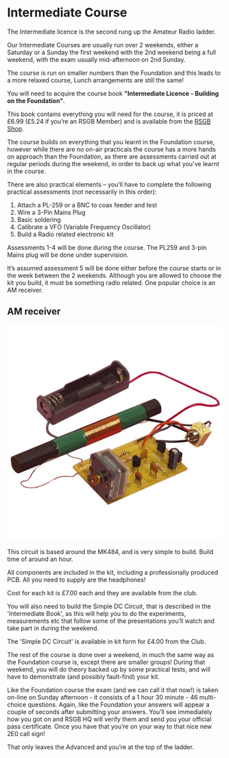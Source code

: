 # Intermediate Course

The Intermediate licence is the second rung up the Amateur Radio ladder.

Our Intermediate Courses are usually run over 2 weekends, either a Saturday or a Sunday the first weekend with the 2nd weekend being a full weekend, with the exam usually mid-afternoon on 2nd Sunday.

The course is run on smaller numbers than the Foundation and this leads to a more relaxed course, Lunch arrangements are still the same!

You will need to acquire the course book **"Intermediate Licence - Building on the Foundation"**.

This book contains everything you will need for the course, it is priced at £6.99 (£5.24 if you’re an RSGB Member) and is available from the [RSGB Shop](http://www.rsgbshop.org/acatalog/Online_Catalogue_Training_19.html).

The course builds on everything that you learnt in the Foundation course, however while there are no on-air practicals the course has a more hands on approach than the Foundation, as there are assessments carried out at regular periods during the weekend, in order to back up what you've learnt in the course.

There are also practical elements – you’ll have to complete the following practical assessments (not necessarily in this order):

1. Attach a PL-259 or a BNC to coax feeder and test
2. Wire a 3-Pin Mains Plug
3. Basic soldering
4. Calibrate a VFO (Variable Frequency Oscillator)
5. Build a Radio related electronic kit

Assessments 1-4 will be done during the course. The PL259 and 3-pin Mains plug will be done under supervision.

It’s assumed assessment 5 will be done either before the course starts or in the week between the 2 weekends. Although you are allowed to choose the kit you build, it must be something radio related. One popular choice is an AM receiver.

## AM receiver

![AM receiver kit](images/AM_receiver_kit.jpg)

This circuit is based around the MK484, and is very simple to build. Build time of around an hour.

All components are included in the kit, including a professionally produced PCB. All you need to supply are the headphones!

Cost for each kit is £7.00 each and they are available from the club.

You will also need to build the Simple DC Circuit, that is described in the 'Intermediate Book', as this will help you to do the experiments, measurements etc that follow some of the presentations you’ll watch and take part in  during the weekend.

The 'Simple DC Circuit' is available in kit form for £4.00 from the Club.

The rest of the course is done over a weekend, in much the same way as the Foundation course is, except there are smaller groups! During that weekend, you will do theory backed up by some practical tests, and will have to demonstrate (and possibly fault-find) your kit.

Like the Foundation course the exam (and we can call it that now!) is taken on-line on Sunday afternoon - it consists of a 1 hour 30 minute - 46 multi-choice questions. Again, like the Foundation your answers will appear a couple of seconds after submitting your answers. You’ll see immediately how you got on and RSGB HQ will verify them and send you your official pass certificate. Once you have that you’re on your way to that nice new 2E0 call sign!

That only leaves the Advanced and you’re at the top of the ladder.
